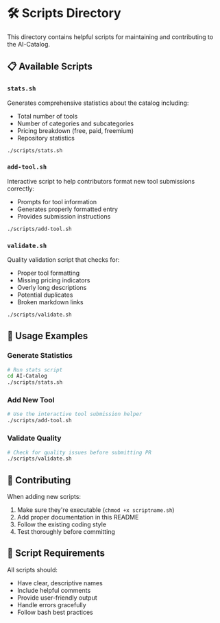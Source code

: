 # 🛠️ Scripts Directory

This directory contains helpful scripts for maintaining and contributing to the AI-Catalog.

## 📋 Available Scripts

### `stats.sh`
Generates comprehensive statistics about the catalog including:
- Total number of tools
- Number of categories and subcategories  
- Pricing breakdown (free, paid, freemium)
- Repository statistics

```bash
./scripts/stats.sh
```

### `add-tool.sh`
Interactive script to help contributors format new tool submissions correctly:
- Prompts for tool information
- Generates properly formatted entry
- Provides submission instructions

```bash
./scripts/add-tool.sh
```

### `validate.sh`
Quality validation script that checks for:
- Proper tool formatting
- Missing pricing indicators
- Overly long descriptions
- Potential duplicates
- Broken markdown links

```bash
./scripts/validate.sh
```

## 🚀 Usage Examples

### Generate Statistics
```bash
# Run stats script
cd AI-Catalog
./scripts/stats.sh
```

### Add New Tool
```bash
# Use the interactive tool submission helper
./scripts/add-tool.sh
```

### Validate Quality
```bash
# Check for quality issues before submitting PR
./scripts/validate.sh
```

## 🤝 Contributing

When adding new scripts:
1. Make sure they're executable (`chmod +x scriptname.sh`)
2. Add proper documentation in this README
3. Follow the existing coding style
4. Test thoroughly before committing

## 📝 Script Requirements

All scripts should:
- Have clear, descriptive names
- Include helpful comments
- Provide user-friendly output
- Handle errors gracefully
- Follow bash best practices
